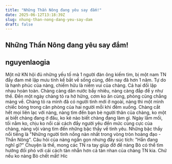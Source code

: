 ```yaml
---
title: "Những Thần Nông đang yêu say đắm!"
date: 2025-06-12T13:18:39Z
slug: nhung-than-nong-dang-yeu-say-dam
draft: false
---
```


## Những Thần Nông đang yêu say đắm!

## nguyenlaogia

Một nữ KN hội đủ những yếu tố mà 1 người đàn ông kiếm tìm, bị một nam TN đầy đam mê lập mưu tính kế bắt về sống cùng, đến nay đã hơn 1 năm. Tự do là hạnh phúc của nàng, chiếm hữu là niềm vui của chàng. Cả hai đối lập nhau hoàn toàn. Chàng càng dân nước bấy nhiêu, nàng càng đắp để y như thế. Đến một ngày chàng tỏ ra hờ hững, cơm ko ăn cùng, phòng cũng chẳng màng về. Chàng tỏ ra mình đã có người tình mới ở ngoài, nàng thì một mình chiếc bóng trong căn phòng của hai người mỗi khi đêm xuống. Chàng cắt hết mọi liên lạc với nàng, nàng tìm đến bạn bè người thân của chàng, ko một ai biết chàng đang ở đâu, ko kẻ nào biết chàng đang làm gì. Ngày lắm mối, tối nằm ko, chịu ko nổi cái cách đẩy người yêu đến mức cùng cực của chàng, nàng vội vàng tìm đến những bậc thầy về tình yêu. Những bậc thầy nổi tiếng là "Những người tình nồng nàn nhất trong vòng tròn hoàng đạo - Thần Nông". Câu hỏi của nàng ngắn gọn nhưng đầy súc tích: "Hắn đang nghĩ gì?"
Chuyện là thế, mong các TN ra tay giúp đỡ để nàng Bò có thể tìm hướng đối phó với cái cách tàn nhẫn hơn cả tàn nhan của chàng TN kia. Chứ nếu ko nàng Bò chết mất! Híc